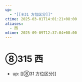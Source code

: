 ```yaml
---
up:
  - "[[⑧31 方位区分]]"
ctime: 2025-03-01T14:01:21+08:00
aliases:
  - 西
mtime: 2025-09-09T12:37:04+08:00
---
```


# ⑧315 西

- up: [[⑧31 方位区分]]
